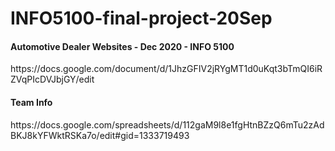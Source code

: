 # INFO5100-final-project-20Sep

<h4>Automotive Dealer Websites - Dec 2020 - INFO 5100</h4>
https://docs.google.com/document/d/1JhzGFIV2jRYgMT1d0uKqt3bTmQI6iRZVqPIcDVJbjGY/edit

<h4>Team Info</h4>
https://docs.google.com/spreadsheets/d/112gaM9l8e1fgHtnBZzQ6mTu2zAdBKJ8kYFWktRSKa7o/edit#gid=1333719493
